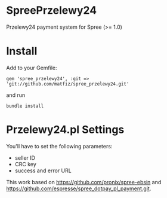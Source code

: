 SpreePrzelewy24
====================

Przelewy24 payment system for Spree (>= 1.0)

Install
=======

Add to your Gemfile:

    gem 'spree_przelewy24', :git => 'git://github.com/matfiz/spree_przelewy24.git'

and run 

    bundle install

Przelewy24.pl Settings
========

You'll have to set the following parameters:
  * seller ID
  * CRC key
  * success and error URL

This work based on https://github.com/pronix/spree-ebsin and https://github.com/espresse/spree_dotpay_pl_payment.git.
 
